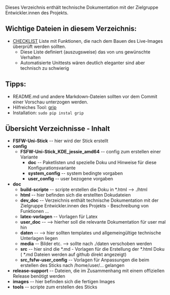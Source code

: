 Dieses Verzeichnis enthält technische Dokumentation mit der Zielgruppe Entwickler.innen des Projekts.

## Wichtige Dateien in diesem Verzeichnis:
* [CHECKLIST](CHECKLIST.md) Liste mit Funktionen, die nach dem Bauen des Live-Images überprüft werden sollten.
  * Diese Liste definiert (auszugsweise) das von uns gewünschte Verhalten
  * Automatisierte Unittests wären deutlich eleganter sind aber technisch zu schwierig
  

## Tipps:
* README.md und andere Markdown-Dateien sollten vor dem Commit einer Vorschau unterzogen werden.
 * Hilfreiches Tool: [grip](https://github.com/joeyespo/grip)
 * Installation: `sudo pip instal grip`
 
 
## Übersicht Verzeichnisse - Inhalt 

* __FSFW-Uni-Stick__	-- hier wird der Stick erstellt 
* __config__
   - __FSFW-Uni-Stick_KDE_jessie_amd64__ -- config zum erstellen einer Variante
      - __doc__ -- Paketlisten und spezielle Doku und Hinweise für diese Konfigurationsvariante
      - __system_config__ -- system bedingte vorgaben
      - __user_config__ -- user bezogene vorgaben
* __doc__
   - __build-scripte__ --	scripte erstellen die Doku in *.html --> ./html
   - __html__	--	hier befinden sich die erstellten Dokudateien
   - __dev_doc__	--	Verzeichnis enthält technische Dokumentation mit der Zielgruppe Entwickler.innen des Projekts - Beschreibung von Funktionen ... 
   - __latex-vorlagen__ --	Vorlagen für Latex
   - __user_doc__ --	--> hierher soll die relevante Dokumentation für user mal hin
   - __daten__ --	--> hier sollten templates und allgemeingültige technische Unterlagen liegen
   - __media__ --	Bilder etc. --> sollte nach ./daten verschoben werden
   - __src__ --	hier sind die *.md - Vorlagen für die Erstellung der *.html Doku ( *.md Dateien werden auf github direkt angezeigt)
   - __src_fsfw-user_config__ --	Vorlagen für Anpassungen die beim erstellen des Sticks nach /home/user/... gelangen 
* __release-support__ --	Dateien, die im Zusammenhang mit einem offiziellen Release benötigt werden
* __images__ --	hier befinden sich die fertigen Images
* __tools__ --	scripte zum erstellen des Sticks

